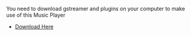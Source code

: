 You need to download gstreamer and plugins on your computer to make use of this Music Player

+ [Download Here](https://gstreamer.freedesktop.org/download/)
